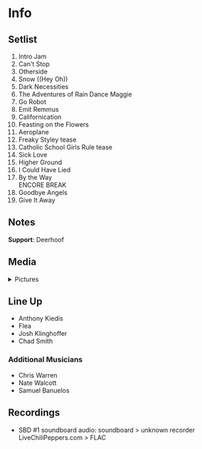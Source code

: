 # Info

## Setlist

1. Intro Jam
2. Can't Stop
3. Otherside
4. Snow ((Hey Oh))
5. Dark Necessities
6. The Adventures of Rain Dance Maggie
7. Go Robot
8. Emit Remmus
9. Californication
10. Feasting on the Flowers
11. Aeroplane
12. Freaky Styley tease
13. Catholic School Girls Rule tease
14. Sick Love
15. Higher Ground
16. I Could Have Lied
17. By the Way
<br> ENCORE BREAK
18. Goodbye Angels
19. Give It Away

## Notes

**Support**: Deerhoof

## Media 

<details>
  <summary>Pictures</summary>
  <!--<img alt="Setlist" title="Setlist" src="_.jpg" height="200" />
  <img alt="Clipping" title="Clipping" src="_.jpg" height="200" />
  <img alt="Flyer" title="Flyer" src="_.jpg" height="200" />-->
</details>

## Line Up

* Anthony Kiedis
* Flea
* Josh Klinghoffer
* Chad Smith

### Additional Musicians

* Chris Warren  
* Nate Walcott  
* Samuel Banuelos

## Recordings

* SBD #1 soundboard audio: soundboard > unknown recorder LiveChiliPeppers.com > FLAC
